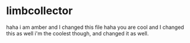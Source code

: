 # limbcollector
haha i am amber and I changed this file
haha you are cool and I changed this as well
i'm the coolest though, and changed it as well.